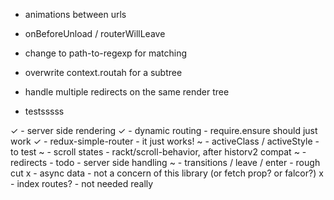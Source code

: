 


- animations between urls
- onBeforeUnload / routerWillLeave

- change to path-to-regexp for matching
- overwrite context.routah for a subtree
- handle multiple redirects on the same render tree

- testsssss

✓ - server side rendering
✓ - dynamic routing - require.ensure should just work
✓ - redux-simple-router - it just works!
~ - activeClass / activeStyle - to test
~ - scroll states - rackt/scroll-behavior, after historv2 compat
~ - redirects - todo - server side handling
~ - transitions / leave / enter - rough cut
x - async data - not a concern of this library (or fetch prop? or falcor?)
x - index routes? - not needed really
